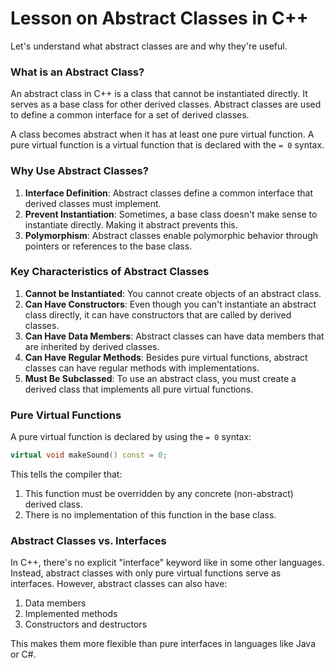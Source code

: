 # Lesson on Abstract Classes in C++

Let's understand what abstract classes are and why they're useful.

### What is an Abstract Class?

An abstract class in C++ is a class that cannot be instantiated directly. It serves as a base class for other derived classes. Abstract classes are used to define a common interface for a set of derived classes.

A class becomes abstract when it has at least one pure virtual function. A pure virtual function is a virtual function that is declared with the `= 0` syntax.

### Why Use Abstract Classes?

1. **Interface Definition**: Abstract classes define a common interface that derived classes must implement.
2. **Prevent Instantiation**: Sometimes, a base class doesn't make sense to instantiate directly. Making it abstract prevents this.
3. **Polymorphism**: Abstract classes enable polymorphic behavior through pointers or references to the base class.

### Key Characteristics of Abstract Classes

1. **Cannot be Instantiated**: You cannot create objects of an abstract class.
2. **Can Have Constructors**: Even though you can't instantiate an abstract class directly, it can have constructors that are called by derived classes.
3. **Can Have Data Members**: Abstract classes can have data members that are inherited by derived classes.
4. **Can Have Regular Methods**: Besides pure virtual functions, abstract classes can have regular methods with implementations.
5. **Must Be Subclassed**: To use an abstract class, you must create a derived class that implements all pure virtual functions.

### Pure Virtual Functions

A pure virtual function is declared by using the `= 0` syntax:

```cpp
virtual void makeSound() const = 0;
```

This tells the compiler that:
1. This function must be overridden by any concrete (non-abstract) derived class.
2. There is no implementation of this function in the base class.

### Abstract Classes vs. Interfaces

In C++, there's no explicit "interface" keyword like in some other languages. Instead, abstract classes with only pure virtual functions serve as interfaces. However, abstract classes can also have:

1. Data members
2. Implemented methods
3. Constructors and destructors

This makes them more flexible than pure interfaces in languages like Java or C#.
